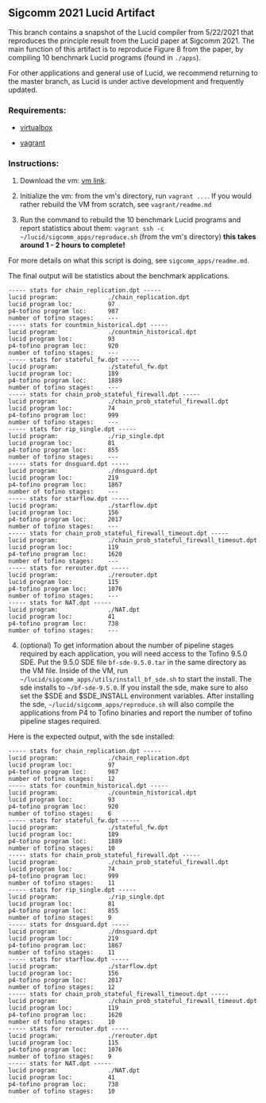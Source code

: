 ## Sigcomm 2021 Lucid Artifact

This branch contains a snapshot of the Lucid compiler from 5/22/2021 that reproduces the principle result from the Lucid paper at Sigcomm 2021. The main function of this artifact is to reproduce Figure 8 from the paper, by compiling 10 benchmark Lucid programs (found in ``./apps``).

For other applications and general use of Lucid, we recommend returning to the master branch, as Lucid is under active development and frequently updated. 

### Requirements: 

  - [virtualbox](https://www.virtualbox.org)
  
  - [vagrant](https://www.vagrantup.com)

### Instructions: 

1. Download the vm: [vm link]( ). 

2. Initialize the vm: from the vm's directory, run ``vagrant ...``. If you would rather rebuild the VM from scratch, see ``vagrant/readme.md``

3. Run the command to rebuild the 10 benchmark Lucid programs and report statistics about them: ``vagrant ssh -c ~/lucid/sigcomm_apps/reproduce.sh`` (from the vm's directory) **this takes around 1 - 2 hours to complete!**

For more details on what this script is doing, see ``sigcomm_apps/readme.md``.

The final output will be statistics about the benchmark applications. 

```
----- stats for chain_replication.dpt -----
lucid program:              ./chain_replication.dpt
lucid program loc:          97
p4-tofino program loc:      987
number of tofino stages:    ---
----- stats for countmin_historical.dpt -----
lucid program:              ./countmin_historical.dpt
lucid program loc:          93
p4-tofino program loc:      920
number of tofino stages:    ---
----- stats for stateful_fw.dpt -----
lucid program:              ./stateful_fw.dpt
lucid program loc:          189
p4-tofino program loc:      1889
number of tofino stages:    ---
----- stats for chain_prob_stateful_firewall.dpt -----
lucid program:              ./chain_prob_stateful_firewall.dpt
lucid program loc:          74
p4-tofino program loc:      999
number of tofino stages:    ---
----- stats for rip_single.dpt -----
lucid program:              ./rip_single.dpt
lucid program loc:          81
p4-tofino program loc:      855
number of tofino stages:    ---
----- stats for dnsguard.dpt -----
lucid program:              ./dnsguard.dpt
lucid program loc:          219
p4-tofino program loc:      1867
number of tofino stages:    ---
----- stats for starflow.dpt -----
lucid program:              ./starflow.dpt
lucid program loc:          156
p4-tofino program loc:      2017
number of tofino stages:    ---
----- stats for chain_prob_stateful_firewall_timeout.dpt -----
lucid program:              ./chain_prob_stateful_firewall_timeout.dpt
lucid program loc:          119
p4-tofino program loc:      1620
number of tofino stages:    ---
----- stats for rerouter.dpt -----
lucid program:              ./rerouter.dpt
lucid program loc:          115
p4-tofino program loc:      1076
number of tofino stages:    ---
----- stats for NAT.dpt -----
lucid program:              ./NAT.dpt
lucid program loc:          41
p4-tofino program loc:      738
number of tofino stages:    ---
```

4. (optional) To get information about the number of pipeline stages required by each application, you will need access to the Tofino 9.5.0 SDE. Put the 9.5.0 SDE file ``bf-sde-9.5.0.tar`` in the same directory as the VM file. Inside of the VM, run ``~/lucid/sigcomm_apps/utils/install_bf_sde.sh`` to start the install. The sde installs to ``~/bf-sde-9.5.0``. If you install the sde, make sure to also set the $SDE and $SDE_INSTALL environment variables. After installing the sde, ``~/lucid/sigcomm_apps/reproduce.sh`` will also compile the applications from P4 to Tofino binaries and report the number of tofino pipeline stages required.

Here is the expected output, with the sde installed: 

```
----- stats for chain_replication.dpt -----
lucid program:              ./chain_replication.dpt
lucid program loc:          97
p4-tofino program loc:      987
number of tofino stages:    12
----- stats for countmin_historical.dpt -----
lucid program:              ./countmin_historical.dpt
lucid program loc:          93
p4-tofino program loc:      920
number of tofino stages:    6
----- stats for stateful_fw.dpt -----
lucid program:              ./stateful_fw.dpt
lucid program loc:          189
p4-tofino program loc:      1889
number of tofino stages:    10
----- stats for chain_prob_stateful_firewall.dpt -----
lucid program:              ./chain_prob_stateful_firewall.dpt
lucid program loc:          74
p4-tofino program loc:      999
number of tofino stages:    11
----- stats for rip_single.dpt -----
lucid program:              ./rip_single.dpt
lucid program loc:          81
p4-tofino program loc:      855
number of tofino stages:    9
----- stats for dnsguard.dpt -----
lucid program:              ./dnsguard.dpt
lucid program loc:          219
p4-tofino program loc:      1867
number of tofino stages:    11
----- stats for starflow.dpt -----
lucid program:              ./starflow.dpt
lucid program loc:          156
p4-tofino program loc:      2017
number of tofino stages:    12
----- stats for chain_prob_stateful_firewall_timeout.dpt -----
lucid program:              ./chain_prob_stateful_firewall_timeout.dpt
lucid program loc:          119
p4-tofino program loc:      1620
number of tofino stages:    10
----- stats for rerouter.dpt -----
lucid program:              ./rerouter.dpt
lucid program loc:          115
p4-tofino program loc:      1076
number of tofino stages:    9
----- stats for NAT.dpt -----
lucid program:              ./NAT.dpt
lucid program loc:          41
p4-tofino program loc:      738
number of tofino stages:    10
```